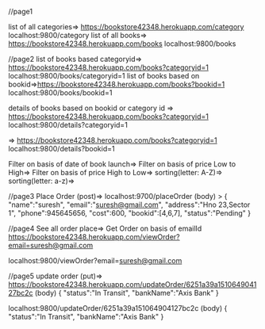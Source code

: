 //page1

list of all categories=> https://bookstore42348.herokuapp.com/category                         localhost:9800/category
list of all books=> https://bookstore42348.herokuapp.com/books                                 localhost:9800/books



//page2
list of books based categoryid=> https://bookstore42348.herokuapp.com/books?categoryid=1       localhost:9800/books/categoryid=1
list of books based on bookid=>https://bookstore42348.herokuapp.com/books?bookid=1             localhost:9800/books/bookid=1



details of books based on bookid or category id
=> https://bookstore42348.herokuapp.com/books?categoryid=1                                        localhost:9800/details?categoryid=1

=> https://bookstore42348.herokuapp.com/books?categoryid=1                                        localhost:9800/details?bookid=1


Filter on basis of date of book launch=>
Filter on basis of price Low to High=>
Filter on basis of price High to Low=>
sorting(letter: A-Z)=>
sorting(letter: a-z)=>


//page3
Place Order (post)=> localhost:9700/placeOrder (body) > { "name":"suresh", "email":"suresh@gmail.com", "address":"Hno 23,Sector 1", "phone":945645656, "cost":600, "bookid":[4,6,7], "status":"Pending" }



//page4
See all order place=>
Get Order on basis of emailId
https://bookstore42348.herokuapp.com/viewOrder?email=suresh@gmail.com

localhost:9800/viewOrder?email=suresh@gmail.com


//page5
update order (put)=> 
https://bookstore42348.herokuapp.com/updateOrder/6251a39a151064904127bc2c (body) { "status":"In Transit", "bankName":"Axis Bank" }

localhost:9800/updateOrder/6251a39a151064904127bc2c (body) { "status":"In Transit", "bankName":"Axis Bank" }


